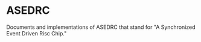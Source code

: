 # ASEDRC
Documents and implementations of ASEDRC that stand for "A Synchronized Event Driven Risc Chip."


